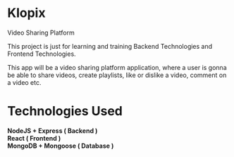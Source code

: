 # Klopix
Video Sharing Platform

This project is just for learning and training Backend Technologies and Frontend Technologies.

This app will be a video sharing platform application, where a user is gonna be able to share videos, create playlists, like or dislike a video,
comment on a video etc.

# Technologies Used

**NodeJS + Express ( Backend )** <br/>
**React ( Frontend )** <br/>
**MongoDB + Mongoose ( Database )**

